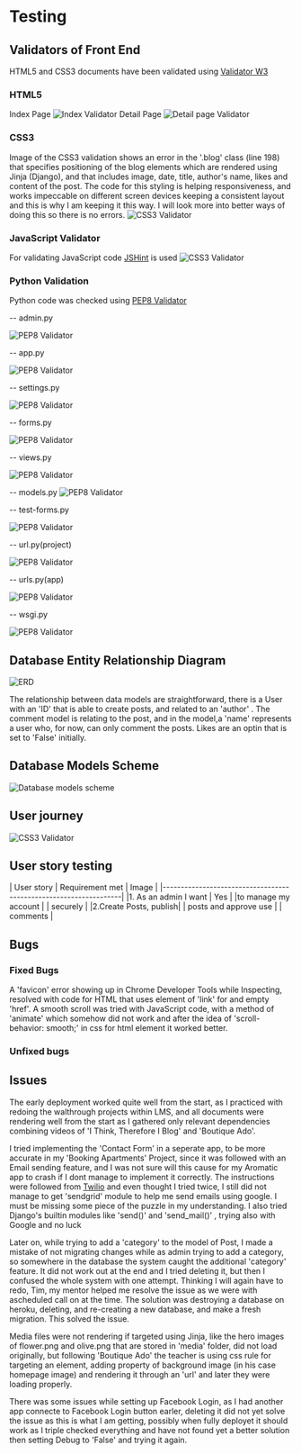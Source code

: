 # Testing

## Validators of Front End


HTML5 and CSS3 documents have been validated using [Validator W3](https://validator.w3.org/)

### HTML5

Index Page
![Index Validator](media/images/index-validated.png?raw=true)
Detail Page
![Detail page Validator](media/images/detail-validated.png?raw=true)

### CSS3

Image of the CSS3 validation shows an error in the '.blog' class (line 198) that specifies positioning of the blog elements which are rendered using Jinja (Django), and that includes image, date, title, author's name, likes and content of the post. The code for this styling is helping responsiveness, and works impeccable on different screen devices keeping a consistent layout and this is why I am keeping it this way. I will look more into better ways of doing this so there is no errors.
![CSS3 Validator](media/images/css-validation-error.png?raw=true)

### JavaScript Validator

For validating JavaScript code [JSHint](https://jshint.com/) is used 
![CSS3 Validator](media/images/jshint-validation.png?raw=true)

### Python Validation

Python code was checked using [PEP8 Validator](http://pep8online.com/)

-- admin.py

![PEP8 Validator](media/images/admin-pep8.png?raw=true)

-- app.py

![PEP8 Validator](media/images/pep8-app.png?raw=true)

-- settings.py

![PEP8 Validator](media/images/pep8-settings-indent-line-too-long.png?raw=true)

-- forms.py

![PEP8 Validator](media/images/pep8-forms.png?raw=true)

-- views.py

![PEP8 Validator](media/images/pep8-indent-or-line-too-long-views.png?raw=true)

-- models.py
![PEP8 Validator](media/images/pep8indent-or-line-too-long-models.png?raw=true)

-- test-forms.py

![PEP8 Validator](media/images/pep8-test-forms.png?raw=true)

-- url.py(project)

![PEP8 Validator](media/images/pep8-urls-project.png?raw=true)

-- urls.py(app)

![PEP8 Validator](media/images/pep8-urls.png?raw=true)

-- wsgi.py

![PEP8 Validator](media/images/pep8-wsgi.png?raw=true)


## Database Entity Relationship Diagram

![ERD](media/images/erd-full.png?raw=true)

The relationship between data models are straightforward, there is a User with an 'ID' that is able to create posts, and related to an 'author' . The comment model is relating to the post, and in the model,a 'name' represents a user who, for now, can only comment the posts. Likes are an optin that is set to 'False' initially.


## Database Models Scheme

![Database models scheme](media/images/erd-models.png?raw=true)

## User journey

![CSS3 Validator](media/images/users-journey.png?raw=true)

## User story testing

| User story                 |      Requirement met  |         Image     |
|------------------------------------------------------------------|
|1. As an admin I want  |         Yes           |
|to manage my account   |
| securely              |
|2.Create Posts, publish|
| posts and approve use |
| comments              |

## Bugs 
### Fixed Bugs

A 'favicon' error showing up in Chrome Developer Tools while Inspecting, resolved with code for HTML that uses element of 'link' for and empty 'href'.
A smooth scroll was tried with JavaScript code, with a method of 'animate' which somehow did not work and after the idea of 'scroll-behavior: smooth;' in css for html element it worked better.

### Unfixed bugs
## Issues

The early deployment worked quite well from the start, as I practiced with redoing the walthrough projects within LMS, and all documents were rendering well from the start as I gathered only relevant dependencies combining videos of 'I Think, Therefore I Blog' and 'Boutique Ado'. 

I tried implementing the 'Contact Form' in a seperate app, to be more accurate in my 'Booking Apartments' Project, since it was followed with an Email sending feature, and I was not sure will this cause for my Aromatic app to crash if I dont manage to implement it correctly. The instructions were followed from [Twilio](https://docs.sendgrid.com/for-developers/sending-email/api-getting-started) and even thought I tried twice, I still did not manage to get 'sendgrid' module to help me send emails using google. I must be missing some piece of the puzzle in my understanding. I also tried Django's builtin modules like 'send()' and 'send_mail()' , trying also with Google and no luck

Later on, while trying to add a 'category' to the model of Post, I made a mistake of not migrating changes while as admin trying to add a category, so somewhere in the database the system caught the additional 'category' feature. It did not work out at the end and I tried deleting it, but then I confused the whole system with one attempt. Thinking I will again have to redo, Tim, my mentor helped me resolve the issue as we were with ascheduled call on at the time. The solution was destroying a database on heroku, deleting, and re-creating a new database, and make a fresh migration. This solved the issue.

Media files were not rendering if targeted using Jinja, like the hero images of flower.png and olive.png that are stored in 'media' folder, did not load originally, but following 'Boutique Ado' the teacher is using css rule for targeting an element, adding property of background image (in his case homepage image) and rendering it through an 'url' and later they were loading properly.

There was some issues while setting up Facebook Login, as I had another app connecte to Facebook Login button earler, deleting it did not yet solve the issue as this is what I am getting, possibly when fully deployet it should work as I triple checked everything and have not found yet a better solution then setting Debug to 'False' and trying it again.

